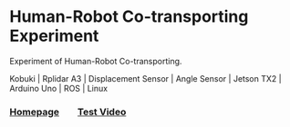 # Human-Robot Co-transporting Experiment
Experiment of Human-Robot Co-transporting.

Kobuki | Rplidar A3 | Displacement Sensor | Angle Sensor | Jetson TX2 | Arduino Uno | ROS | Linux

### [Homepage](https://orcid.org/0000-0002-3604-4895)  &ensp;&ensp;&ensp; [Test Video](https://youtu.be/leHdcFGFH50)
